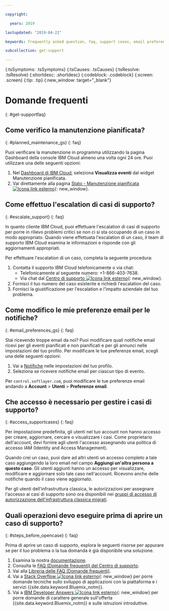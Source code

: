 ```yaml
---

copyright:

  years: 2019

lastupdated: "2019-04-22"

keywords: frequently asked question, faq, support cases, email preferences, access for cases, support faq 

subcollection: get-support 

---
```



{:tsSymptoms: .tsSymptoms}
{:tsCauses: .tsCauses}
{:tsResolve: .tsResolve}
{:shortdesc: .shortdesc}
{:codeblock: .codeblock}
{:screen: .screen}
{:tip: .tip}
{:new_window: target="_blank"}

# Domande frequenti
{: #get-supportfaq}

## Come verifico la manutenzione pianificata?
{: #planned_maintenance_gs}
{: faq}

Puoi verificare la manutenzione in programma utilizzando la pagina Dashboard della console IBM Cloud almeno una volta ogni 24 ore. Puoi utilizzare una delle seguenti opzioni: 

1. Nel [Dashboard di IBM Cloud](https://cloud.ibm.com/), seleziona **Visualizza eventi** dal widget Manutenzione pianificata. 
2. Vai direttamente alla pagina [Stato - Manutenzione pianificata![Icona link esterno](../icons/launch-glyph.svg "Icona link esterno")](https://cloud.ibm.com/status?selected=maintenance){: new_window}.

## Come effettuo l'escalation di casi di supporto? 
{: #escalate_support}
{: faq}

In quanto cliente IBM Cloud, puoi effettuare l'escalation di casi di supporto per porre in rilievo problemi critici se non ci si sta occupando di un caso in modo appropriato. Quando viene effettuata l'escalation di un caso, il team di supporto IBM Cloud esamina le informazioni e risponde con gli aggiornamenti appropriati. 

Per effettuare l'escalation di un caso, completa la seguente procedura: 
1. Contatta il supporto IBM Cloud telefonicamente o via chat:
    * Telefonicamente al seguente numero: +1-866-403-7638.
    * Via chat dal [Centro di supporto ![Icona link esterno](../icons/launch-glyph.svg "Icona link esterno")](https://{DomainName}/unifiedsupport/supportcenter){: new_window}.
2. Fornisci il tuo numero del caso esistente e richiedi l'escalation del caso. 
3. Fornisci la giustificazione per l'escalation e l'impatto aziendale del tuo problema. 

## Come modifico le mie preferenze email per le notifiche? 
{: #email_preferences_gs}
{: faq}

Stai ricevendo troppe email da noi? Puoi modificare quali notifiche email ricevi per gli eventi pianificati e non pianificati e per gli annunci nelle impostazioni del tuo profilo. Per modificare le tue preferenze email, scegli una delle seguenti opzioni: 

1. Vai a [Notifiche](https://cloud.ibm.com/user/notifications) nelle impostazioni del tuo profilo.
1. Seleziona se ricevere notifiche email per ciascun tipo di evento.

Per `control.softlayer.com`, puoi modificare le tue preferenze email andando a **Account** > **Utenti** > **Preferenze email**. 

## Che accesso è necessario per gestire i casi di supporto? 
{: #access_supportcases}
{: faq}

Per impostazione predefinita, gli utenti nel tuo account non hanno accesso per creare, aggiornare, cercare o visualizzare i casi. Come proprietario dell'account, devi fornire agli utenti l'accesso assegnando una politica di accesso IAM (Identity and Access Management). 

Quando crei un caso, puoi dare ad altri utenti un accesso completo a tale caso aggiungendo la loro email nel campo **Aggiungi un'altra persona a questo caso**. Gli utenti aggiunti hanno un accesso per visualizzare, modificare e aggiornare solo tale caso nell'account. Ricevono anche delle notifiche quando il caso viene aggiornato. 

Per gli utenti dell'infrastruttura classica, le autorizzazioni per assegnare l'accesso ai casi di supporto sono ora disponibili nei [gruppi di accesso di autorizzazione dell'infrastruttura classica migrati](/docs/iam?topic=iam-predefined#predefined).

## Quali operazioni devo eseguire prima di aprire un caso di supporto? 
{: #steps_before_opencase}
{: faq}

Prima di aprire un caso di supporto, esplora le seguenti risorse per appurare se per il tuo problema o la tua domanda è già disponibile una soluzione. 

1. Esamina la nostra [documentazione](https://cloud.ibm.com/docs). 
2. Consulta le [FAQ (Domande frequenti) del Centro di supporto](https://cloud.ibm.com/unifiedsupport/supportcenter). 
3. Vai alla [Libreria delle FAQ (Domande frequenti)](https://cloud.ibm.com/docs/faqs). 
4. Vai a [Stack Overflow ![Icona link esterno](../icons/launch-glyph.svg "Icona link esterno")](http://stackoverflow.com/questions/tagged/ibm-bluemix){: new_window} per porre domande tecniche sullo sviluppo di applicazioni con la piattaforma e i servizi {{site.data.keyword.Bluemix_notm}}.
5. Vai a [IBM Developer Answers ![Icona link esterno](../icons/launch-glyph.svg "Icona link esterno")](https://developer.ibm.com/answers/smart-spaces/12/bluemix.html){: new_window} per porre domande di carattere generale sull'offerta {{site.data.keyword.Bluemix_notm}} e sulle istruzioni introduttive.
